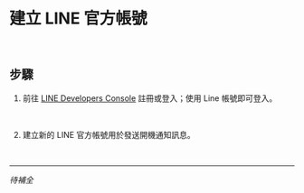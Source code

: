 # 建立 LINE 官方帳號

<br>

## 步驟

1. 前往 [LINE Developers Console](https://developers.line.biz/zh-hant/) 註冊或登入；使用 Line 帳號即可登入。

<br>

2. 建立新的 LINE 官方帳號用於發送開機通知訊息。

<br>

___

_待補全_